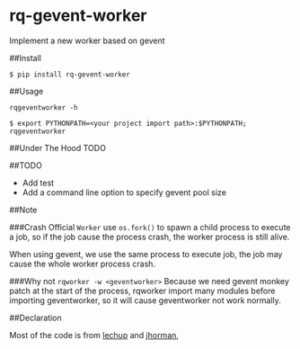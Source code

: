 rq-gevent-worker
================

Implement a new worker based on gevent

##Install

    $ pip install rq-gevent-worker

##Usage

    rqgeventworker -h

    $ export PYTHONPATH=<your project import path>:$PYTHONPATH; rqgeventworker

##Under The Hood
TODO

##TODO

* Add test
* Add a command line option to specify gevent pool size

##Note

###Crash
Official `Worker` use `os.fork()` to spawn a child process to execute a job,
so if the job cause the process crash, the worker process is still alive.

When using gevent, we use the same process to execute job, the job may
cause the whole worker process crash.

###Why not `rqworker -w <geventworker>`
Because we need gevent monkey patch at the start of the process, rqworker import
many modules before importing geventworker, so it will cause geventworker not work normally.

##Declaration

Most of the code is from [lechup](https://gist.github.com/lechup/d886e89490b2f6c737d7) and [jhorman](https://gist.github.com/jhorman/e16ed695845fca683057), 
